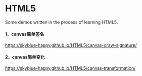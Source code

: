 # HTML5
Some demos written in the process of learning HTML5.

#### 1、canvas简单签名

https://skyblue-happy.github.io/HTML5/canvas-draw-signature/

#### 2、canvas简单变化

https://skyblue-happy.github.io/HTML5/canvas-transformation/
